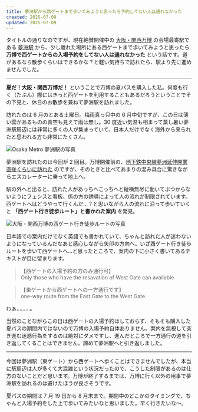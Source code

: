 ```yaml
---
title: 夢洲駅から西ゲートまで歩いてみようと思ったら予約してない人は通れなかった
created: 2025-07-09
updated: 2025-07-09
---
```


タイトルの通りなのですが、現在絶賛開催中の [大阪・関西万博](https://www.expo2025.or.jp/) の会場最寄駅である [夢洲駅](https://subway.osakametro.co.jp/station_guide/C/c09/index.php) から、少し離れた場所にある西ゲートまで歩いてみようと思ったら **万博で西ゲートからの入場予約をしてない人は通れなかった** という話です。道があるなら散歩くらいはできるかな？と軽い気持ちで訪れたら、駅より先に進めませんでした。

---

**夏だ！大阪・関西万博だ！** ということで万博の夏パスを購入した私。何度も行く（たぶん）際にはきっと西ゲートを利用することもあるだろうということでその下見と、休日のお散歩を兼ねて夢洲駅を訪れました。

訪れたのは 6 月のとある土曜日。梅雨真っ只中の 6 月中旬ですが、この日は薄い雲があるものの青空も見えて雨は無し。30 度近い気温も相まって蒸し暑い夢洲駅周辺には非常に多くの人が集まっていて、日本人だけでなく海外から来られたと思われる方も非常にたくさん。

![Osaka Metro 夢洲駅の写真](48d289fb-4a07-48cf-7ec0-9baad9df0a00)

夢洲駅を訪れたのは今回が 2 回目。万博開催前の、[地下鉄中央線夢洲延伸開業直後くらいに訪れた](/blog/20250305/) のですが、そのときと比べてあまりの混み具合に驚きながらエスカレーターに乗って地上へ。

駅の外へと出ると、訪れた人があっちへこっちへと縦横無尽に動いてぶつからないようにフェンスと看板、係の方の誘導によって人の流れが制限されています。西ゲートへはどうやって行くんだ…？と思いながら人の流れに沿って歩いていくと **「西ゲート行き徒歩ルート」と書かれた案内** を発見。

![大阪・関西万博の西ゲート行き徒歩ルートの写真](e460258d-e7d9-4c7c-7f0f-438475fc7300)

日本語での案内だけでなく英語でも書かれていて、ちゃんと訪れた人が迷わないようになっているんだなあと感心しながら矢印の方向へ。いざ西ゲート行き徒歩ルートを歩いて西ゲートへ…と思ったところで、案内の下に小さく書いてあるテキストが目に留まります。

> 【西ゲートの入場予約の方のみ通行可】  
> Only those who have the resavation of West Gate can available

> 【東ゲートから西ゲートへの一方通行です】  
> one-way route from the East Gate to the West Gate

わぁ………。

当然のことながらこの日は西ゲートの入場予約はしておらず、そもそも購入した夏パスの期間内ではないので万博の入場予約自体ありません。案内を無視して突き進む迷惑行為をするのは絶対にダメですし、進んだところで一方通行の道を引き返してくることはできません。諦めて夢洲駅へと引き返しました。

---

今回は夢洲駅（東ゲート）から西ゲートへ歩くことはできませんでしたが、本当に駅周辺は人が多くて大混雑という状況だったので、こうした制限があるのは仕方のないことだと思います。万博が終了するまでは、万博に行く以外の用事で夢洲駅を訪れるのは避けたほうが良さそうです。

夏パスの期間は 7 月 19 日から 8 月末まで。期間中のどこかのタイミングで、ちゃんと入場予約をした上で歩いてみたいなと思いました。早く行きたいな～。

